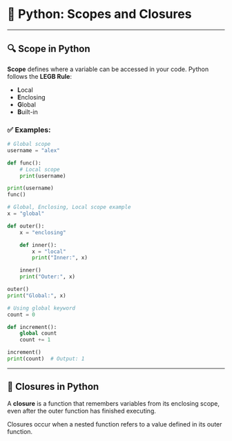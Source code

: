 # 🧠 Python: Scopes and Closures

---

## 🔍 Scope in Python

**Scope** defines where a variable can be accessed in your code. Python follows the **LEGB Rule**:

* **L**ocal
* **E**nclosing
* **G**lobal
* **B**uilt-in

### ✅ Examples:

```python
# Global scope
username = "alex"

def func():
    # Local scope
    print(username)

print(username)
func()
```

```python
# Global, Enclosing, Local scope example
x = "global"

def outer():
    x = "enclosing"

    def inner():
        x = "local"
        print("Inner:", x)

    inner()
    print("Outer:", x)

outer()
print("Global:", x)
```

```python
# Using global keyword
count = 0

def increment():
    global count
    count += 1

increment()
print(count)  # Output: 1
```

---

## 🔐 Closures in Python

A **closure** is a function that remembers variables from its enclosing scope, even after the outer function has finished executing.

Closures occur when a nested function refers to a value defined in its outer function.


